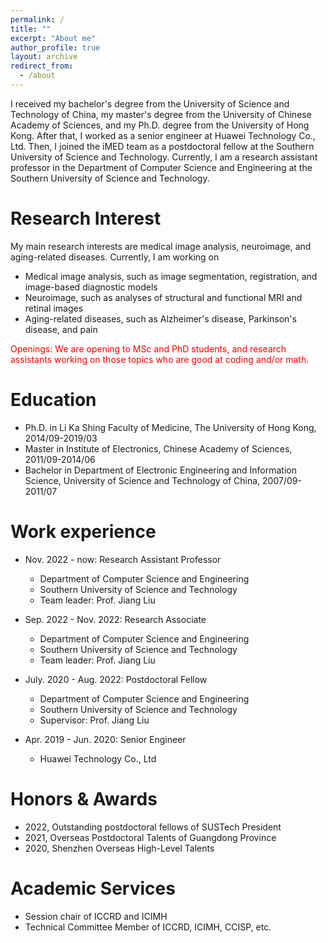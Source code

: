 ```yaml
---
permalink: /
title: ""
excerpt: "About me"
author_profile: true
layout: archive
redirect_from: 
  - /about
---
```


I received my bachelor's degree from the University of Science and Technology of China, my master's degree from the University of Chinese Academy of Sciences, and my Ph.D. degree from the University of Hong Kong. After that, I worked as a senior engineer at Huawei Technology Co., Ltd. Then, I joined the iMED team as a postdoctoral fellow at the Southern University of Science and Technology. Currently, I am a research assistant professor in the Department of Computer Science and Engineering at the Southern University of Science and Technology.

Research Interest
======
My main research interests are medical image analysis, neuroimage, and aging-related diseases. Currently, I am working on
* Medical image analysis, such as image segmentation, registration, and image-based diagnostic models
* Neuroimage, such as analyses of structural and functional MRI and retinal images
* Aging-related diseases, such as Alzheimer's disease, Parkinson's disease, and pain 

<font color="Red">Openings: We are opening to MSc and PhD students, and research assistants working on those topics who are good at coding and/or math.</font>

Education
======
* Ph.D. in Li Ka Shing Faculty of Medicine, The University of Hong Kong, 2014/09-2019/03
* Master in Institute of Electronics, Chinese Academy of Sciences, 2011/09-2014/06
* Bachelor in Department of Electronic Engineering and Information Science, University of Science and Technology of China, 2007/09-2011/07


Work experience
======
* Nov. 2022 - now: Research Assistant Professor
  * Department of Computer Science and Engineering
  * Southern University of Science and Technology
  * Team leader: Prof. Jiang Liu

* Sep. 2022 - Nov. 2022: Research Associate
  * Department of Computer Science and Engineering
  * Southern University of Science and Technology
  * Team leader: Prof. Jiang Liu

* July. 2020 - Aug. 2022: Postdoctoral Fellow
  * Department of Computer Science and Engineering
  * Southern University of Science and Technology
  * Supervisor: Prof. Jiang Liu

* Apr. 2019 - Jun. 2020: Senior Engineer
  * Huawei Technology Co., Ltd
  
<!-- Publications(Recent three years)
======
  {% assign pubs = site.publications | where_exp: "item", "item.year > 2020" | group_by: "year" | reverse %}
{% for pub in pubs %}
  {% assign posts = pub.items %}
  <h2 id="{{ year | slugify }}" class="archive__subtitle">{{ pub.name }}</h2>
  <ul>
  {% for post in posts %}
    <li>{{ post.citation }}</li>
  {% endfor %}
  </ul>
{% endfor %} -->
  
<!-- Projects
======
{% include projects.html %} -->

Honors & Awards
======
* 2022, Outstanding postdoctoral fellows of SUSTech President
* 2021, Overseas Postdoctoral Talents of Guangdong Province
* 2020, Shenzhen Overseas High-Level Talents

Academic Services
======
* Session chair of ICCRD and ICIMH
* Technical Committee Member of ICCRD, ICIMH, CCISP, etc.
